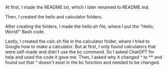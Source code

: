 At first, I made the README.txt, which I later renamed to README.md.

Then, I created the hello and calculator folders.

After creating the folders, I made the hello.sh file, where I put the "Hello, World!" Bash code.

Lastly, I created the calc.sh file in the calculator folder, where I tried to Google how to make a calculator.
But at first, I only found calculators that were self-made and didn't use the bc command.
So I asked ChatGPT for help and used the code it gave me.
Then, I asked why it changed ^ to ** and found out that ^ doesn't exist in the bc function and needed to be changed.
